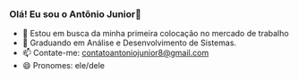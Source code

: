 ### Olá! Eu sou o Antônio Junior👋

- 🔭 Estou em busca da minha primeira colocação no mercado de trabalho
- 🌱 Graduando em Análise e Desenvolvimento de Sistemas.
- 📫 Contate-me: contatoantoniojunior8@gmail.com
- 😄 Pronomes: ele/dele
